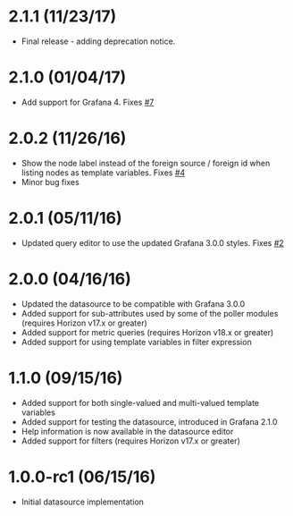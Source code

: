 # 2.1.1 (11/23/17)

* Final release - adding deprecation notice.

# 2.1.0 (01/04/17)

* Add support for Grafana 4. Fixes [#7](https://github.com/OpenNMS/grafana-opennms-datasource/issues/7)

# 2.0.2 (11/26/16)

* Show the node label instead of the foreign source / foreign id when listing nodes as template variables. Fixes [#4](https://github.com/OpenNMS/grafana-opennms-datasource/issues/4)
* Minor bug fixes

# 2.0.1 (05/11/16)

* Updated query editor to use the updated Grafana 3.0.0 styles. Fixes [#2](https://github.com/OpenNMS/grafana-opennms-datasource/issues/2)

# 2.0.0 (04/16/16)

* Updated the datasource to be compatible with Grafana 3.0.0
* Added support for sub-attributes used by some of the poller modules (requires Horizon v17.x or greater)
* Added support for metric queries (requires Horizon v18.x or greater)
* Added support for using template variables in filter expression

# 1.1.0 (09/15/16)

* Added support for both single-valued and multi-valued template variables
* Added support for testing the datasource, introduced in Grafana 2.1.0
* Help information is now available in the datasource editor
* Added support for filters (requires Horizon v17.x or greater)

# 1.0.0-rc1 (06/15/16)

* Initial datasource implementation
